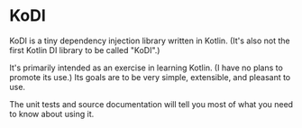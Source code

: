 # KoDI

KoDI is a tiny dependency injection library written in Kotlin. (It's also not the first Kotlin DI library to be called "KoDI".) 

It's primarily intended as an exercise in learning Kotlin. (I have no plans to promote its use.) Its goals are to be very simple, extensible, and pleasant to use.

The unit tests and source documentation will tell you most of what you need to know about using it.